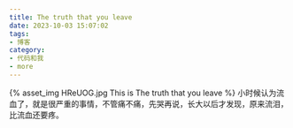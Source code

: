 ```yaml
---
title: The truth that you leave
date: 2023-10-03 15:07:02
tags:
- 博客
category:
- 代码和我
- more
---
```

{% asset_img HReUOG.jpg This is The truth that you leave %}
小时候认为流血了，就是很严重的事情，不管痛不痛，先哭再说，长大以后才发现，原来流泪，比流血还要疼。